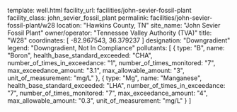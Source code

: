 template: well.html
facility_url: facilities/john-sevier-fossil-plant
facility_class: john_sevier_fossil_plant
permalink: facilities/john-sevier-fossil-plant/w28
location: "Hawkins County, TN"
site_name: "John Sevier Fossil Plant"
owner/operator: "Tennessee Valley Authority (TVA)"
title: "W28"
coordinates: [
  -82.967543,
  36.379237
]
designation: "Downgradient"
legend: "Downgradient, Not In Compliance"
pollutants: [
  {
  type: "B",
  name: "Boron",
  health_base_standard_exceeded: "CHA",
  number_of_times_in_exceedance: "1",
  number_of_times_monitored: "7",
  max_exceedance_amount: "3.1",
  max_allowable_amount: "3",
  unit_of_measurement: "mg/L"
  },
  {
  type: "Mg",
  name: "Manganese",
  health_base_standard_exceeded: "LHA",
  number_of_times_in_exceedance: "7",
  number_of_times_monitored: "7",
  max_exceedance_amount: "4",
  max_allowable_amount: "0.3",
  unit_of_measurement: "mg/L"
  }
]
